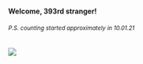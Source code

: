 #### Welcome, 393rd stranger!

###### <sup>P.S. counting started approximately in 10.01.21</sup>

<img src="https://kraftwerk28.pp.ua/vcnt.png"></img>
